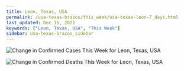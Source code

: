 ```yaml
---
title: Leon, Texas, USA
permalink: /usa-texas-brazos/this_week/usa-texas-leon-7_days.html
last_updated: Dec 15, 2021
keywords: ["Leon, Texas, USA", "This Week"]
sidebar: usa-texas-brazos_sidebar
---
```


![Change in Confirmed Cases This Week for Leon, Texas, USA](/covid_tracker/images/graphs/usa-texas-leon-delta_confirmed-7_days_graph.png)

![Change in Confirmed Deaths This Week for Leon, Texas, USA](/covid_tracker/images/graphs/usa-texas-leon-delta_deaths-7_days_graph.png)
